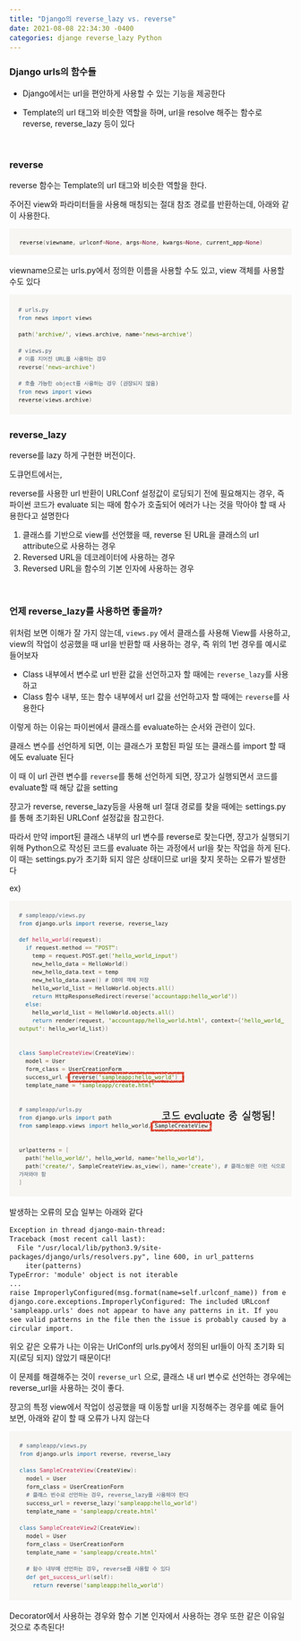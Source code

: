 ```yaml
---
title: "Django의 reverse_lazy vs. reverse" 
date: 2021-08-08 22:34:30 -0400
categories: djange reverse_lazy Python
---
```


### Django urls의 함수들
- Django에서는 url을 편안하게 사용할 수 있는 기능을 제공한다

- Template의 url 태그와 비슷한 역할을 하며, url을 resolve 해주는 함수로 reverse, reverse_lazy 등이 있다

<br/>


### reverse
reverse 함수는 Template의 url 태그와 비슷한 역할을 한다. 

주어진 view와 파라미터들을 사용해 매칭되는 절대 참조 경로를 반환하는데, 아래와 같이 사용한다.

<img src="/assets/images/django/how to use reverse.png">


viewname으로는 urls.py에서 정의한 이름을 사용할 수도 있고, view 객체를 사용할 수도 있다

<img src="/assets/images/django/urls and views.png">

<br/>


### reverse_lazy
reverse를 lazy 하게 구현한 버전이다. 

도큐먼트에서는,

reverse를 사용한 url 반환이 URLConf 설정값이 로딩되기 전에 필요해지는 경우, 즉 파이썬 코드가 evaluate 되는 때에 함수가 호출되어 에러가 나는 것을 막아야 할 때 사용한다고 설명한다
1. 클래스를 기반으로 view를 선언했을 때, reverse 된 URL을 클래스의 url attribute으로 사용하는 경우
2. Reversed URL을 데코레이터에 사용하는 경우
3. Reversed URL을 함수의 기본 인자에 사용하는 경우


<br/>

### 언제 reverse_lazy를 사용하면 좋을까?
위처럼 보면 이해가 잘 가지 않는데, ```views.py``` 에서 클래스를 사용해 View를 사용하고, view의 작업이 성공했을 때 url을 반환할 때 사용하는 경우, 즉 위의 1번 경우를 예시로 들어보자

- Class 내부에서 변수로 url 반환 값을 선언하고자 할 때에는 ```reverse_lazy```를 사용하고
- Class 함수 내부, 또는 함수 내부에서 url 값을 선언하고자 할 때에는 ```reverse```를 사용한다

이렇게 하는 이유는 파이썬에서 클래스를 evaluate하는 순서와 관련이 있다.

클래스 변수를 선언하게 되면, 이는 클래스가 포함된 파일 또는 클래스를 import 할 때에도 evaluate 된다

이 때 이 url 관련 변수를 ```reverse```를 통해 선언하게 되면, 쟝고가 실행되면서 코드를 evaluate할 때 해당 값을 setting


쟝고가 reverse, reverse_lazy등을 사용해 url 절대 경로를 찾을 때에는 settings.py를 통해 초기화된 URLConf 설정값을 참고한다.

따라서 만약 import된 클래스 내부의 url 변수를 reverse로 찾는다면, 쟝고가 실행되기 위해 Python으로 작성된 코드를 evaluate 하는 과정에서 url을 찾는 작업을 하게 된다.
이 때는 settings.py가 초기화 되지 않은 상태이므로 url을 찾지 못하는 오류가 발생한다



ex)

<img src="/assets/images/django/reverse_error.png">



발생하는 오류의 모습 일부는 아래와 같다
```
Exception in thread django-main-thread:
Traceback (most recent call last):
  File "/usr/local/lib/python3.9/site-packages/django/urls/resolvers.py", line 600, in url_patterns
    iter(patterns)
TypeError: 'module' object is not iterable
...
raise ImproperlyConfigured(msg.format(name=self.urlconf_name)) from e
django.core.exceptions.ImproperlyConfigured: The included URLconf 'sampleapp.urls' does not appear to have any patterns in it. If you see valid patterns in the file then the issue is probably caused by a circular import.
```
위오 같은 오류가 나는 이유는 UrlConf의 urls.py에서 정의된 url들이 아직 초기화 되지(로딩 되지) 않았기 때문이다!


이 문제를 해결해주는 것이 ```reverse_url``` 으로, 클래스 내 url 변수로 선언하는 경우에는 reverse_url을 사용하는 것이 좋다. 

쟝고의 특정 view에서 작업이 성공했을 때 이동할 url을 지정해주는 경우를 예로 들어 보면, 아래와 같이 할 때 오류가 나지 않는다

<img src="/assets/images/django/reverse_lazy_good.png">



Decorator에서 사용하는 경우와 함수 기본 인자에서 사용하는 경우 또한 같은 이유일 것으로 추측된다!